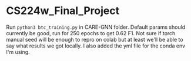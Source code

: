 # CS224w_Final_Project

Run `python3 btc_training.py` in CARE-GNN folder. Default params should currently be good, run for 250 epochs to get 0.62 F1. Not sure if torch manual seed will be enough to repro on colab but at least we'll be able to say what results we got locally. I also added the yml file for the conda env I'm using.
